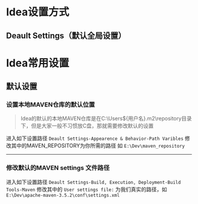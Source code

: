 # Idea设置方式
## Deault Settings（默认全局设置）

## 

# Idea常用设置
## 默认设置
### 设置本地MAVEN仓库的默认位置
> Idea的默认的本地MAVEN仓库是在C:\Users\${用户名}\.m2\repository目录下，但是大家一般不习惯放C盘，那就需要修改默认的设置 

进入如下设置路径 
`Deault Settings-Appearence & Behavior-Path Varibles` 
修改其中的MAVEN_REPOSITORY为你所需的路径 
如 
`E:\Dev\maven_repository` 

------------
### 修改默认的MAVEN settings 文件路径
进入如下设置路径 
`Deault Settings-Build, Execution, Deployment-Build Tools-Maven` 
修改其中的 
`User settings file:` 
为我们真实的路径，如 
`E:\Dev\apache-maven-3.5.2\conf\settings.xml` 
